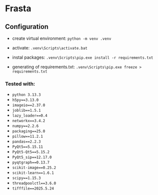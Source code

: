 # Frasta

## Configuration
* create virtual environment:
`python -m venv .venv`

* activate:
`.venv\Scripts\activate.bat`

* instal packages:
`.venv\Scripts\pip.exe install -r requirements.txt`

* generating of requirements.txt:
`.venv\Scripts\pip.exe freeze > requirements.txt`

### Tested with:
* `python 3.13.3`
* `h5py==3.13.0`
* `imageio==2.37.0`
* `joblib==1.5.1`
* `lazy_loader==0.4`
* `networkx==3.4.2`
* `numpy==2.2.6`
* `packaging==25.0`
* `pillow==11.2.1`
* `pandas==2.2.3`
* `PyQt5==5.15.11`
* `PyQt5-Qt5==5.15.2`
* `PyQt5_sip==12.17.0`
* `pyqtgraph==0.13.7`
* `scikit-image==0.25.2`
* `scikit-learn==1.6.1`
* `scipy==1.15.3`
* `threadpoolctl==3.6.0`
* `tifffile==2025.5.24`

